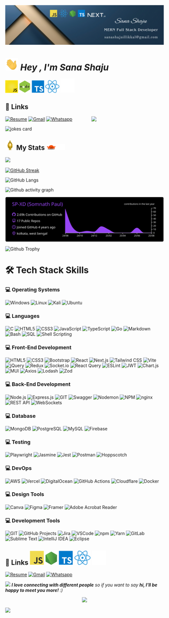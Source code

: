 <img src= "./Banner.png" >

# <img src="./animated/hands.gif" height="40"/> ***_Hey , I'm Sana Shaju_***
 <img src="./animated/javascript.gif" height="40" /> <img src="./animated/node.gif" height="40" /> <img src="./svgs/logo-typescript.svg" height="40" /> <img src="./images/react.png" height="40" /> <img src="./images/icons8-next.js-500.png" height="45" width="45" />

## 🔗 Links

[![Resume](https://img.shields.io/badge/Resume-%239146FF.svg?logo=read-the-docs&logoColor=white)](https://drive.google.com/file/d/1oT14O3b8MF8dM-HOF4PlnMeZJNElZU6a/view?usp=sharing) [![Gmail](https://img.shields.io/badge/Gmail-%23FF4500.svg?logo=Gmail&logoColor=white)](mailto:sanashajuillikkal@gmail.com) [![Whatsapp](https://img.shields.io/badge/-WhatsApp-green?logo=WhatsApp&logoColor=white)](https://wa.me/+7736709420) 
<img align='right' src="https://media.giphy.com/media/ieyl9zmCjO4b4t6qoY/giphy.gif" width="230">


![jokes card](https://readme-jokes.vercel.app/api)

## <img src="animated/light_5.gif" height="30px" /> My Stats <img src="animated/loading.gif" height="20px" />

<img src="https://github-profile-summary-cards.vercel.app/api/cards/stats?username=sanashaju&theme=jolly" width="32.5%">
<!-- ![GitHub Contributor Stats](https://github-contributor-stats.vercel.app/api?username=sanashaju&limit=5&theme=dark&combine_all_yearly_contributions=true) -->

[![GitHub Streak](https://streak-stats.demolab.com?user=sanashaju&theme=dark&background=340D43E3&border=A3318FED)](https://git.io/streak-stats)

![GitHub Langs](https://github-readme-stats.vercel.app/api/top-langs/?username=sanashaju&layout=compact&theme=midnight-purple)

![Github activity graph](https://github-readme-activity-graph.vercel.app/graph?username=sanashaju&theme=github-compact)

<img align="center" src="https://raw.githubusercontent.com/SP-XD/profile-summary-cards/master/profile-summary-card-output/midnight_purple/0-profile-details.svg">


![Github Trophy](https://github-profile-trophy.vercel.app/?username=sanashaju&theme=discord)


# 🛠️ Tech Stack Skills

### 💻 Operating Systems

![Windows](https://img.shields.io/badge/🪟_Windows-pink?style=flat-square&logo=windows&logoColor=white)
![Linux](https://img.shields.io/badge/_Linux-lightblue?style=flat-square&logo=linux&logoColor=black)
![Kali](https://img.shields.io/badge/_Kali-pastelpurple?style=flat-square&logo=kalilinux&logoColor=white)
![Ubuntu](https://img.shields.io/badge/_Ubuntu-peachpuff?style=flat-square&logo=ubuntu&logoColor=black)

### 💻 Languages

![C](https://img.shields.io/badge/C-B0E0E6?style=flat-square&logo=c&logoColor=black)
![HTML5](https://img.shields.io/badge/HTML5-FFDAB9?style=flat-square&logo=html5&logoColor=black)
![CSS3](https://img.shields.io/badge/CSS3-BFD8FF?style=flat-square&logo=css3&logoColor=black)
![JavaScript](https://img.shields.io/badge/JavaScript-FFFACD?style=flat-square&logo=javascript&logoColor=black)
![TypeScript](https://img.shields.io/badge/TypeScript-D8BFD8?style=flat-square&logo=typescript&logoColor=black)
![Go](https://img.shields.io/badge/Go-C1F0F6?style=flat-square&logo=go&logoColor=black)
![Markdown](https://img.shields.io/badge/Markdown-E6E6FA?style=flat-square&logo=markdown&logoColor=black)
![Bash](https://img.shields.io/badge/Bash-C2F0C2?style=flat-square&logo=gnu-bash&logoColor=black)
![SQL](https://img.shields.io/badge/SQL-D1EEFC?style=flat-square&logo=sqlite&logoColor=black)
![Shell Scripting](https://img.shields.io/badge/Shell_Scripting-FBE7C6?style=flat-square&logo=gnubash&logoColor=black)

### 💻 Front-End Development

![HTML5](https://img.shields.io/badge/HTML5-F7C6C7.svg?style=plastic&logo=html5&logoColor=white)
![CSS3](https://img.shields.io/badge/CSS3-C8DCFF.svg?style=plastic&logo=css3&logoColor=white)
![Bootstrap](https://img.shields.io/badge/Bootstrap-E9D5FF.svg?style=plastic&logo=bootstrap&logoColor=white)
![React](https://img.shields.io/badge/React-C2F5FF.svg?style=plastic&logo=react&logoColor=black)
![Next.js](https://img.shields.io/badge/Next.js-F0F0F0.svg?style=plastic&logo=nextdotjs&logoColor=black)
![Tailwind CSS](https://img.shields.io/badge/Tailwind-DCF9FF.svg?style=plastic&logo=tailwindcss&logoColor=black)
![Vite](https://img.shields.io/badge/Vite-DAD9FF.svg?style=plastic&logo=vite&logoColor=black)
![jQuery](https://img.shields.io/badge/jQuery-BFEFFF.svg?style=plastic&logo=jquery&logoColor=black)
![Redux](https://img.shields.io/badge/Redux-E3D5FF.svg?style=plastic&logo=redux&logoColor=white)
![Socket.io](https://img.shields.io/badge/Socket.io-EAEAEA.svg?style=plastic&logo=socketdotio&logoColor=black)
![React Query](https://img.shields.io/badge/React_Query-FFD5D5.svg?style=plastic&logo=reactquery&logoColor=white)
![ESLint](https://img.shields.io/badge/ESLint-E5D8FF.svg?style=plastic&logo=eslint&logoColor=white)
![JWT](https://img.shields.io/badge/JWT-E0E0E0.svg?style=plastic&logo=jsonwebtokens&logoColor=black)
![Chart.js](https://img.shields.io/badge/Chart.js-FFD9E0.svg?style=plastic&logo=chartdotjs&logoColor=white)
![MUI](https://img.shields.io/badge/MUI-C9E2FF.svg?style=plastic&logo=mui&logoColor=white)
![Axios](https://img.shields.io/badge/Axios-DACBFF.svg?style=plastic&logo=axios&logoColor=white)
![Lodash](https://img.shields.io/badge/Lodash-DEDEDE.svg?style=plastic&logo=lodash&logoColor=white)
![Zod](https://img.shields.io/badge/Zod-EBD6FF.svg?style=plastic&logo=zod&logoColor=white)

### 💻 Back-End Development

![Node.js](https://img.shields.io/badge/Node.js-%23A8D5BA.svg?style=flat&logo=nodedotjs&logoColor=white)
![Express.js](https://img.shields.io/badge/Express.js-%23D5C6E0.svg?style=flat&logo=express&logoColor=black)
![GIT](https://img.shields.io/badge/git-%23FFB5A7.svg?style=flat&logo=git&logoColor=white)
![Swagger](https://img.shields.io/badge/Swagger-%23E4F1D0.svg?style=flat&logo=swagger&logoColor=black)
![Nodemon](https://img.shields.io/badge/Nodemon-%23C8E6C9.svg?style=flat&logo=nodemon&logoColor=black)
![NPM](https://img.shields.io/badge/NPM-%23FEC8D8.svg?style=flat&logo=npm&logoColor=white)
![nginx](https://img.shields.io/badge/nginx-%23B9FBC0.svg?style=flat&logo=nginx&logoColor=black)
![REST API](https://img.shields.io/badge/REST_API-%23E0BBE4.svg?style=flat&logo=rest-api&logoColor=black)
![WebSockets](https://img.shields.io/badge/WebSockets-%23CDE7F0.svg?style=flat&logo=websockets&logoColor=black)

### 💻 Database

![MongoDB](https://img.shields.io/badge/MongoDB-%23A3D9A5.svg?style=flat&logo=mongodb&logoColor=white)
![PostgreSQL](https://img.shields.io/badge/PostgreSQL-%23A5B4FC.svg?style=flat&logo=postgresql&logoColor=white)
![MySQL](https://img.shields.io/badge/MySQL-%23B2C4E0.svg?style=flat&logo=mysql&logoColor=white)
![Firebase](https://img.shields.io/badge/Firebase-%23FFE9A7.svg?style=flat&logo=firebase&logoColor=black)

### 💻 Testing

![Playwright](https://img.shields.io/badge/Playwright-%23B3CCE0.svg?style=flat&logo=playwright&logoColor=white)
![Jasmine](https://img.shields.io/badge/Jasmine-%23D6A9D0.svg?style=flat&logo=jasmine&logoColor=white)
![Jest](https://img.shields.io/badge/Jest-%23E6A3A1.svg?style=flat&logo=jest&logoColor=white)
![Postman](https://img.shields.io/badge/Postman-%FFF0E1.svg?style=flat&logo=postman&logoColor=white)
![Hoppscotch](https://img.shields.io/badge/Hoppscotch-%23A7C8FF.svg?style=flat&logo=hoppscotch&logoColor=white)


### 💻 DevOps

![AWS](https://img.shields.io/badge/AWS-%23FFE082.svg?style=flat&logo=aws&logoColor=black)
![Vercel](https://img.shields.io/badge/Vercel-%23BDBDBD.svg?style=flat&logo=vercel&logoColor=white)
![DigitalOcean](https://img.shields.io/badge/DigitalOcean-%2394D3F5.svg?style=flat&logo=digitalocean&logoColor=white)
![GitHub Actions](https://img.shields.io/badge/GitHub_Actions-%2393B8F2.svg?style=flat&logo=githubactions&logoColor=white)
![Cloudflare](https://img.shields.io/badge/Cloudflare-%FFF1C1.svg?style=flat&logo=cloudflare&logoColor=white)
![Docker](https://img.shields.io/badge/Docker-%2396C8EB.svg?style=flat&logo=docker&logoColor=white)


### 💻 Design Tools

![Canva](https://img.shields.io/badge/Canva-%2388BDBC.svg?style=flat&logo=canva&logoColor=white)
![Figma](https://img.shields.io/badge/Figma-%23D77A61.svg?style=flat&logo=figma&logoColor=white)
![Framer](https://img.shields.io/badge/Framer-%2390AFC5.svg?style=flat&logo=framer&logoColor=black)
![Adobe Acrobat Reader](https://img.shields.io/badge/Adobe_Acrobat_Reader-%23B85C5C.svg?style=flat&logo=adobeacrobatreader&logoColor=white)

### 💻 Development Tools

![GIT](https://img.shields.io/badge/git-%23D8A49C.svg?style=flat&logo=git&logoColor=black)
![GitHub Projects](https://img.shields.io/badge/GitHub_Projects-%23C1C1C1.svg?style=flat&logo=github&logoColor=black)
![Jira](https://img.shields.io/badge/Jira-%23ADCBE3.svg?style=flat&logo=jira&logoColor=black)
![VSCode](https://img.shields.io/badge/VSCode-%23B8D8E3.svg?style=flat&logo=visualstudiocode&logoColor=black)
![npm](https://img.shields.io/badge/npm-%23E7A9A9.svg?style=flat&logo=npm&logoColor=black)
![Yarn](https://img.shields.io/badge/Yarn-%23B5D2D9.svg?style=flat&logo=yarn&logoColor=black)
![GitLab](https://img.shields.io/badge/GitLab-%23F8D9A0.svg?style=flat&logo=gitlab&logoColor=black)
![Sublime Text](https://img.shields.io/badge/Sublime_Text-%23FFD59E.svg?style=flat&logo=sublimetext&logoColor=black)
![IntelliJ IDEA](https://img.shields.io/badge/IntelliJ_IDEA-%23BEBEBE.svg?style=flat&logo=intellijidea&logoColor=black)
![Eclipse](https://img.shields.io/badge/Eclipse-%23CCC2E0.svg?style=flat&logo=eclipse&logoColor=black)

## 🔗 Links <img src="svgs/logo-javascript.svg" style="height: 45px;" /> <img src="svgs/logo-nodejs.svg" style="height: 45px;" /> <img src="svgs/logo-typescript.svg" style="height: 45px;" /> <img src="images/react.png" style="height: 45px;" /> <img src="./images/icons8-next.js-500.png" height="45" width="45" />   

[![Resume](https://img.shields.io/badge/Resume-%239146FF.svg?logo=read-the-docs&logoColor=white)](https://drive.google.com/file/d/1oT14O3b8MF8dM-HOF4PlnMeZJNElZU6a/view?usp=sharing) [![Gmail](https://img.shields.io/badge/Gmail-%23FF4500.svg?logo=Gmail&logoColor=white)](mailto:sanashajuillikkal@gmail.com) [![Whatsapp](https://img.shields.io/badge/-WhatsApp-green?logo=WhatsApp&logoColor=white)](https://wa.me/+7736709420) 

<img src="https://media.giphy.com/media/LnQjpWaON8nhr21vNW/giphy.gif" width="60"> 
<em><b>I love connecting with different people</b> so if you want to say <b>hi, I'll be happy to meet you more!</b> :)</em>

<p>

<p align="center">
  <img src="https://capsule-render.vercel.app/api?type=waving&color=gradient&height=60&section=footer"/>
</p>

[![](https://visitcountpro.netlify.app/api?id=sanashaju&pretty=true)](https://visitcount.itsvg.in)



